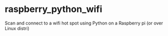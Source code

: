 # raspberry_python_wifi
Scan and connect to a wifi hot spot using Python on a Raspberry pi (or over Linux distri)
